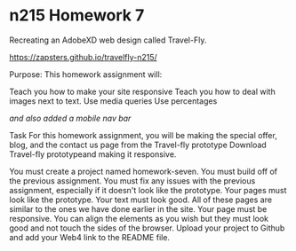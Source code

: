 # n215 Homework 7

Recreating an AdobeXD web design called Travel-Fly.

https://zapsters.github.io/travelfly-n215/

Purpose: This homework assignment will:

Teach you how to make your site responsive
Teach you how to deal with images next to text.
Use media queries
Use percentages

_and also added a mobile nav bar_

Task
For this homework assignment, you will be making the special offer, blog, and the contact us page from the Travel-fly prototype Download Travel-fly prototypeand making it responsive.

You must create a project named homework-seven.
You must build off of the previous assignment.
You must fix any issues with the previous assignment, especially if it doesn't look like the prototype.
Your pages must look like the prototype. Your text must look good.
All of these pages are similar to the ones we have done earlier in the site.
Your page must be responsive.
You can align the elements as you wish but they must look good and not touch the sides of the browser.
Upload your project to Github and add your Web4 link to the README file.
